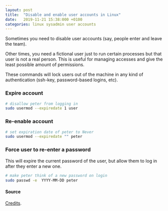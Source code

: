 ```yaml
---
layout: post
title:  "Disable and enable user accounts in Linux"
date:   2019-11-21 15:38:000 +0100
categories: linux sysadmin user accounts
---
```


Sometimes you need to disable user accounts (say, people enter and leave the team). 

Other times, you need a fictional user just to run certain processes but that user is not a real person. This is useful for managing accesses and give the least possible amount of permissions.

These commands will lock users out of the machine in any kind of authentication (ssh-key, password-based logins, etc).


### Expire account

```bash
# disallow peter from logging in
sudo usermod --expiredate 1 user
```

### Re-enable account

```bash
# set expiration date of peter to Never
sudo usermod --expiredate "" peter
```

### Force user to re-enter a password 

This will expire the current password of the user, but allow them to log in after they enter a new one.

```bash
# make peter think of a new password on login
sudo passwd -e  YYYY-MM-DD peter
```

#### Source

[Credits](https://askubuntu.com/questions/282806/how-to-enable-or-disable-a-user).

